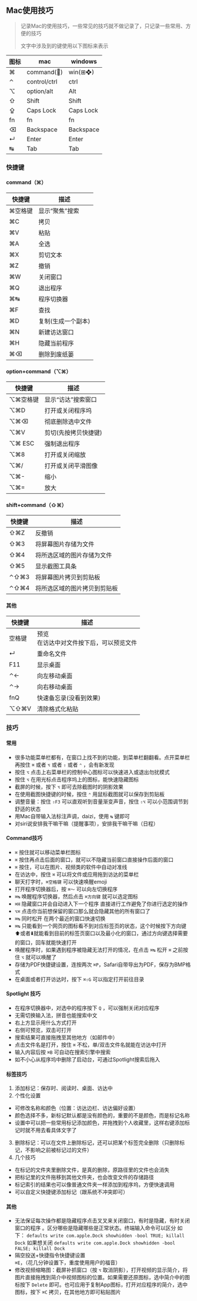 ## Mac使用技巧

> 记录Mac的使用技巧，一些常见的技巧就不做记录了，只记录一些常用、方便的技巧
>
> 文字中涉及到的键使用以下图标来表示

| 图标 | mac          | windows   |
| ---- | ------------ | --------- |
| ⌘    | command()   | win(⊞❖)   |
| ⌃    | control/ctrl | ctrl      |
| ⌥    | option/alt   | Alt       |
| ⇧    | Shift        | Shift     |
| ⇪    | Caps Lock    | Caps Lock |
| fn   | fn           | fn        |
| ⌫    | Backspace    | Backspace |
| ↵    | Enter        | Enter     |
| ↹    | Tab          | Tab       |



### 快捷键

#### command（⌘）

| 快捷键   | 描述                         |
| -------- | ---------------------------- |
| ⌘空格键  | 显示“聚焦”搜索               |
| ⌘C       | 拷贝                         |
| ⌘V       | 粘贴                         |
| ⌘A       | 全选                         |
| ⌘X       | 剪切文本                     |
| ⌘Z       | 撤销                         |
| ⌘W       | 关闭窗口                     |
| ⌘Q       | 退出程序                     |
| ⌘↹       | 程序切换器                   |
| ⌘F       | 查找                         |
| ⌘D       | 复制(生成一个副本)           |
| ⌘N       | 新建访达窗口                 |
| ⌘H       | 隐藏当前程序                 |
| ⌘⌫       | 删除到废纸篓                 |


#### option+command（⌥⌘）

| 快捷键 | 描述 |
| ------ | ---- |
| ⌥⌘空格键 | 显示“访达”搜索窗口           |
| ⌥⌘D      | 打开或关闭程序坞             |
| ⌥⌘⌫      | 彻底删除选中文件             |
| ⌥⌘V      | 剪切(先按拷贝快捷键)         |
| ⌥⌘ ESC   | 强制退出程序                 |
| ⌥⌘8      | 打开或关闭缩放               |
| ⌥⌘/      | 打开或关闭平滑图像           |
| ⌥⌘-      | 缩小                         |
| ⌥⌘=      | 放大                         |



#### shift+command（⇧⌘）

| 快捷键 | 描述                                         |
| ------ | -------------------------------------------- |
| ⇧⌘Z      | 反撤销                       |
| ⇧⌘3      | 将屏幕图片存储为文件         |
| ⇧⌘4      | 将所选区域的图片存储为文件   |
| ⇧⌘5      | 显示截图工具条               |
| ⌃⇧⌘3     | 将屏幕图片拷贝到剪贴板       |
| ⌃⇧⌘4     | 将所选区域的图片拷贝到剪贴板 |



#### 其他

| 快捷键 | 描述                                         |
| ------ | -------------------------------------------- |
| 空格键 | 预览<br />在访达中对文件按下后，可以预览文件 |
| ↵      | 重命名文件                                   |
| F11    | 显示桌面                                     |
| ⌃←     | 向左移动桌面                                 |
| ⌃→     | 向右移动桌面                                 |
| fnQ    | 快速备忘录(没看到效果)                       |
| ⌥⇧⌘V     | 清除格式化粘贴               |






### 技巧



#### 常用

- 很多功能菜单栏都有，在窗口上找不到的功能，到菜单栏翻翻看。点开菜单栏再按住 `⌘` 或者 `⌥` 或者 `⇧` 或者 `⌃` ，会有新发现
- 按住 `⌥` 点击上右菜单栏的控制中心图标可以快速进入或退出勿扰模式
- 按住 `⌥` 在用光标点击程序坞上的图标，能快速隐藏图标
- 截屏的时候，按下 `⌥` 即可去除截图时的阴影效果
- 在使用截图快捷键的时候，按住 `⌃` 用鼠标截图就可以保存到剪贴板
- 调整音量：按住 `⇧F3` 可以直观听到音量渐变声音，按住 `⇧⌥` 可以小范围调节到舒适的状态
- 用Mac自带输入法标注声调，daizi，使用 `↹` 键即可
- 对siri说安排我干嘛干嘛（提醒事项），安排我干嘛干嘛（日程）



#### Command技巧

- `⌘` 按住就可以移动菜单栏图标
- `⌘` 按住再点击后面的窗口，就可以不隐藏当前窗口直接操作后面的窗口
- `⌘` 按住，可以在图片、视频类的软件中自动对准线
- 在访达中，按住 `⌘` 可以将文件或应用拖到访达的菜单栏
- 聊天打字时，`⌘空格键` 可以快速唤醒emoji
- 打开程序切换器后，按 `⌘～` 可以向左切换程序
- `⌘↹` 唤醒程序切换器，然后点击 `⌘方向键` 就可以选定图标
- `⌘H` 隐藏窗口并会自动进入下一个程序 直接进行工作避免了你进行选定的操作
- `⌥⌘` 点击你当前想保留的窗口那么就会隐藏其他的所有窗口了
- `⌘↹` 同时松开 在两个最近的窗口快速切换
- `⌘↹` 只能看到一个网页的图标看不到对应标签页的状态，这个时候按下方向键⬆️或者⬇️就能看到目前的标签页窗口以及最小化的窗口，通过方向键选择需要的窗口，回车就能快速打开
- 唤醒程序时，如果遇到程序被隐藏无法打开的情况，在点击 `⌘↹` 松开 `⌘` 之前按住 `⌥` 就可以唤醒了
- 存储为PDF快捷键设置，连按两次 `⌘P`，Safari自带导出为PDF，保存为BMP格式
- 在桌面或者打开访达时，按下 `⌘⇧G` 可以指定打开前往目录



#### Spotlight 技巧

- 在程序切换器中，对选中的程序按下 `Q` ，可以强制关闭对应程序
- 无需切换输入法，拼音也能搜索中文
- 右上方显示用什么方式打开
- 右侧可预览，双击可打开
- 搜索结果可直接拖拽至其他地方（如邮件中）
- 点击文件名是打开，按住 `⌘` 不松，单/双击文件名就能在访达中打开
- 输入内容后按 `⌘B` 可自动在搜索引擎中搜索
- 如不小心从程序坞中删除了启动台，可通过Spotlight搜索后拖入



#### 标签技巧

1. 添加标记：保存时、阅读时、桌面、访达中
2. 个性化设置
- 可修改名称和颜色（位置：访达边栏、访达偏好设置）
- 颜色选择不多，新标记默认都是没有颜色的，重要的不是颜色，而是标记名称
- 设置中可以把一些常用标记添加颜色，并拖拽到个人收藏里，这样右键添加标记时就不用去看具体文字了
3. 删除标记：可以在文件上删除标记，还可以把某个标签完全删除（只删除标记，不影响之前被标记过的文件）
4. 几个技巧
- 在标记的文件夹里删除文件，是真的删除，原路径里的文件也会消失
- 把标记里的文件拖移到其他文件夹，也会改变文件的存储路径
- 标记索引的结果也可以像普通文件夹一样添加到程序坞，方便快速调用
- 可以自定义快捷键添加标记（跟系统不冲突即可）



#### 其他

- 无法保证每次操作都是隐藏程序点击叉叉来关闭窗口，有时是隐藏，有时关闭窗口的程序 。区分哪些是隐藏哪些是正常状态。终端输入命令可以区分 如下：
  `defaults write com.apple.Dock showhidden -bool TRUE; killall Dock`
  如果想关闭
  `defaults write com.apple.Dock showhidden -bool FALSE; killall Dock`
- 隔空投送+快捷指令快捷键设置 `⌘E`，（花几分钟设置下，重度使用用户的福音）
- 修改视频缩略图：截屏补抓窗口（按 `⌥` 取消阴影），打开视频的显示简介，将图片直接拖拽到简介中视频图标的位置。如果需要还原图标，选中简介中的图标按下 `Delete` 即可。也可应用于复制App图标，打开对应程序的简介，选中图标，按下 `⌘C` 拷贝，在其他地方即可粘贴图片
